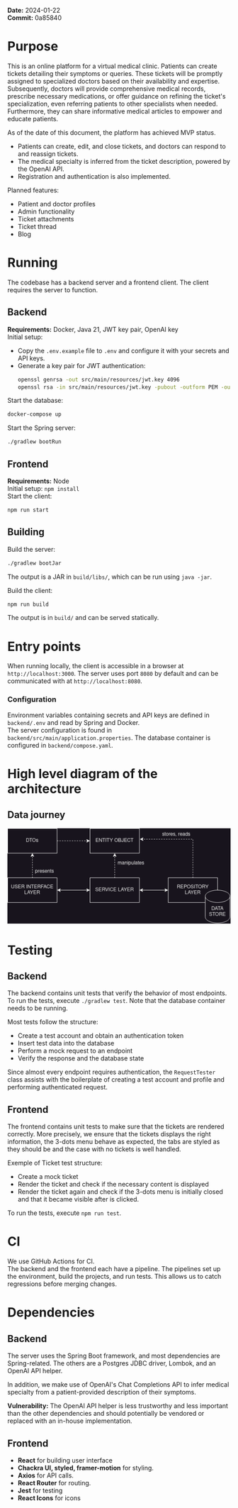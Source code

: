 **Date:** 2024-01-22  
**Commit:** 0a85840

# Purpose

This is an online platform for a virtual medical clinic. Patients can create
tickets detailing their symptoms or queries. These tickets will be promptly
assigned to specialized doctors based on their availability and expertise.
Subsequently, doctors will provide comprehensive medical records, prescribe
necessary medications, or offer guidance on refining the ticket's
specialization, even referring patients to other specialists when needed.
Furthermore, they can share informative medical articles to empower and educate
patients.

As of the date of this document, the platform has achieved MVP status.

- Patients can create, edit, and close tickets, and doctors can respond to and reassign tickets.
- The medical specialty is inferred from the ticket description, powered by the OpenAI API.
- Registration and authentication is also implemented.

Planned features:

- Patient and doctor profiles
- Admin functionality
- Ticket attachments
- Ticket thread
- Blog

# Running

The codebase has a backend server and a frontend client.
The client requires the server to function.

## Backend

**Requirements:** Docker, Java 21, JWT key pair, OpenAI key  
Initial setup:

- Copy the `.env.example` file to `.env` and configure it with your secrets and API keys.
- Generate a key pair for JWT authentication:
  ```sh
  openssl genrsa -out src/main/resources/jwt.key 4096
  openssl rsa -in src/main/resources/jwt.key -pubout -outform PEM -out src/main/resources/jwt.pub
  ```

Start the database:

```sh
docker-compose up
```

Start the Spring server:

```sh
./gradlew bootRun
```

## Frontend

**Requirements:** Node  
Initial setup: `npm install`  
Start the client:

```sh
npm run start
```

## Building

Build the server:

```sh
./gradlew bootJar
```

The output is a JAR in `build/libs/`, which can be run using `java -jar`.

Build the client:

```sh
npm run build
```

The output is in `build/` and can be served statically.

# Entry points

When running locally, the client is accessible in a browser at `http://localhost:3000`.
The server uses port `8080` by default and can be communicated with at `http://localhost:8080`.

### Configuration

Environment variables containing secrets and API keys are defined in `backend/.env` and read by Spring and Docker.  
The server configuration is found in `backend/src/main/application.properties`.
The database container is configured in `backend/compose.yaml`.

# High level diagram of the architecture

## Data journey

![Screenshot](documentation/diagrama.png)

# Testing

## Backend

The backend contains unit tests that verify the behavior of most endpoints. To run the tests, execute `./gradlew test`.
Note that the database container needs to be running.

Most tests follow the structure:

- Create a test account and obtain an authentication token
- Insert test data into the database
- Perform a mock request to an endpoint
- Verify the response and the database state

Since almost every endpoint requires authentication, the `RequestTester` class assists with the boilerplate of creating
a test account and profile and performing authenticated request.

## Frontend

The frontend contains unit tests to make sure that the tickets are rendered correctly. More precisely, we ensure that the tickets displays the right information, the 3-dots menu behave
as expected, the tabs are styled as they should be and the case with no tickets is well handled.

Exemple of Ticket test structure:

- Create a mock ticket
- Render the ticket and check if the necessary content is displayed
- Render the ticket again and check if the 3-dots menu is initially closed and that it became visible after is clicked.

To run the tests, execute `npm run test`.

# CI

We use GitHub Actions for CI.  
The backend and the frontend each have a pipeline. The pipelines set up the environment, build the projects, and run
tests. This allows us to catch regressions before merging changes.

# Dependencies

## Backend

The server uses the Spring Boot framework, and most dependencies are Spring-related. The others are a Postgres JDBC
driver, Lombok, and an OpenAI API helper.

In addition, we make use of OpenAI's Chat Completions API to infer medical specialty from a patient-provided description
of their symptoms.

**Vulnerability:** The OpenAI API helper is less trustworthy and less important than the other dependencies and should
potentially be vendored or replaced with an in-house implementation.

## Frontend

- **React** for building user interface
- **Chackra UI, styled, framer-motion** for styling.
- **Axios** for API calls.
- **React Router** for routing.
- **Jest** for testing
- **React Icons** for icons
